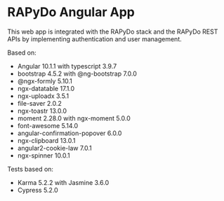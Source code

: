 # RAPyDo Angular App

This web app is integrated with the RAPyDo stack and the RAPyDo REST APIs by implementing authentication and user management.

Based on:

- Angular 10.1.1 with typescript 3.9.7
- bootstrap 4.5.2 with @ng-bootstrap 7.0.0
- @ngx-formly 5.10.1
- ngx-datatable 17.1.0
- ngx-uploadx 3.5.1
- file-saver 2.0.2
- ngx-toastr 13.0.0
- moment 2.28.0 with ngx-moment 5.0.0
- font-awesome 5.14.0
- angular-confirmation-popover 6.0.0
- ngx-clipboard 13.0.1
- angular2-cookie-law 7.0.1
- ngx-spinner 10.0.1

Tests based on:

- Karma 5.2.2 with Jasmine 3.6.0
- Cypress 5.2.0
